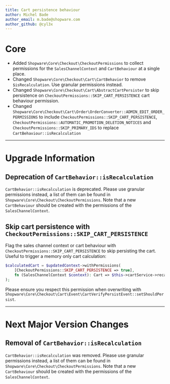 ```yaml
---
title: Cart persistence behaviour
author: Michel Bade
author_email: m.bade@shopware.com
author_github: @cyl3x
---
```

# Core
* Added `Shopware\Core\Checkout\CheckoutPermissions` to collect permissions for the `SalesChannelContext` and `CartBehaviour` at a single place.
* Changed `Shopware\Core\Checkout\Cart\CartBehavior` to remove `$isRecalculation`. Use granular permissions instead.
* Changed `Shopware\Core\Checkout\Cart\AbstractCartPersister` to skip persistence on `CheckoutPermissions::SKIP_CART_PERSISTENCE` cart behaviour permission.
* Changed `Shopware\Core\Checkout\Cart\Order\OrderConverter::ADMIN_EDIT_ORDER_PERMISSIONS` to include `CheckoutPermissions::SKIP_CART_PERSISTENCE`, `CheckoutPermissions::AUTOMATIC_PROMOTION_DELETION_NOTICES` and `CheckoutPermissions::SKIP_PRIMARY_IDS` to replace `CartBehaviour::isRecalculation`
___
# Upgrade Information
## Deprecation of `CartBehavior::isRecalculation`
`CartBehavior::isRecalculation` is deprecated.
Please use granular permissions instead, a list of them can be found in `Shopware\Core\Checkout\CheckoutPermissions`.
Note that a new `CartBehaviour` should be created with the permissions of the `SalesChannelContext`.
## Skip cart persistence with `CheckoutPermissions::SKIP_CART_PERSISTENCE`
Flag the sales channel context or cart behaviour with `CheckoutPermissions::SKIP_CART_PERSISTENCE` to skip persisting the cart. Useful to trigger a memory only cart calculation:
```php
$calculatedCart = $updatedContext->withPermissions(
    [CheckoutPermissions::SKIP_CART_PERSISTENCE => true],
    fn (SalesChannelContext $context): Cart => $this->cartService->recalculate($originalCart, $context),
);
```
Please ensure you respect this permission when overwriting with `Shopware\Core\Checkout\Cart\Event\CartVerifyPersistEvent::setShouldPersist`.
___
# Next Major Version Changes
## Removal of `CartBehavior::isRecalculation`
`CartBehavior::isRecalculation` was removed.
Please use granular permissions instead, a list of them can be found in `Shopware\Core\Checkout\CheckoutPermissions`.
Note that a new `CartBehaviour` should be created with the permissions of the `SalesChannelContext`.
